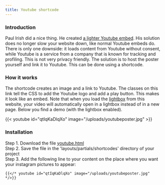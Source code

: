 ```yaml
---
title: Youtube shortcode
---
```


### Introduction

Paul Irish did a nice thing. He created [a lighter Youtube embed](https://github.com/paulirish/lite-youtube-embed). His solution does no longer slow your website down, like normal Youtube embeds do. There is only one downside: it loads content from Youtube without consent, while Youtube is a service from a company that is known for tracking and profiling. This is not very privacy friendly. The solution is to host the poster yourself and link it to Youtube. This can be done using a shortcode.

### How it works

The shortcode creates an image and a link to Youtube. The classes on this link tell the CSS to add the Youtube logo and add a play button. This makes it look like an embed. Note that when you load the [lightbox](/add-ons/lightbox/) from this website, your video will automatically open in a lightbox instead of in a new page. Below you find a demo (with the lightbox enabled).

{{< youtube id="qtIqKaDlqXo" image="/uploads/youtubeposter.jpg" >}}

### Installation

Step 1. Download the file [youtube.html](https://raw.githubusercontent.com/jhvanderschee/hugocodex/main/layouts/shortcodes/youtube.html)
<br />Step 2. Save the file in the 'layouts/partials/shortcodes' directory of your project
<br />Step 3. Add the following line to your content on the place where you want your instagram pictures to appear:

```
{{</* youtube id="qtIqKaDlqXo" image="/uploads/youtubeposter.jpg" */>}}
```
